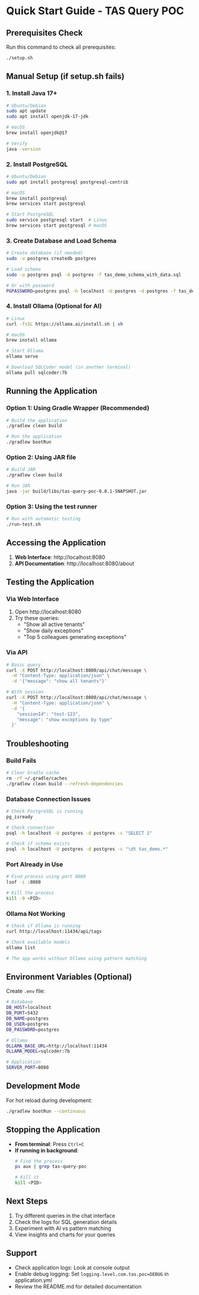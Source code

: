 # Quick Start Guide - TAS Query POC

## Prerequisites Check

Run this command to check all prerequisites:
```bash
./setup.sh
```

## Manual Setup (if setup.sh fails)

### 1. Install Java 17+
```bash
# Ubuntu/Debian
sudo apt update
sudo apt install openjdk-17-jdk

# macOS
brew install openjdk@17

# Verify
java -version
```

### 2. Install PostgreSQL
```bash
# Ubuntu/Debian
sudo apt install postgresql postgresql-contrib

# macOS
brew install postgresql
brew services start postgresql

# Start PostgreSQL
sudo service postgresql start  # Linux
brew services start postgresql # macOS
```

### 3. Create Database and Load Schema
```bash
# Create database (if needed)
sudo -u postgres createdb postgres

# Load schema
sudo -u postgres psql -d postgres -f tas_demo_schema_with_data.sql

# Or with password
PGPASSWORD=postgres psql -h localhost -U postgres -d postgres -f tas_demo_schema_with_data.sql
```

### 4. Install Ollama (Optional for AI)
```bash
# Linux
curl -fsSL https://ollama.ai/install.sh | sh

# macOS
brew install ollama

# Start Ollama
ollama serve

# Download SQLCoder model (in another terminal)
ollama pull sqlcoder:7b
```

## Running the Application

### Option 1: Using Gradle Wrapper (Recommended)
```bash
# Build the application
./gradlew clean build

# Run the application
./gradlew bootRun
```

### Option 2: Using JAR file
```bash
# Build JAR
./gradlew clean build

# Run JAR
java -jar build/libs/tas-query-poc-0.0.1-SNAPSHOT.jar
```

### Option 3: Using the test runner
```bash
# Run with automatic testing
./run-test.sh
```

## Accessing the Application

1. **Web Interface**: http://localhost:8080
2. **API Documentation**: http://localhost:8080/about

## Testing the Application

### Via Web Interface
1. Open http://localhost:8080
2. Try these queries:
   - "Show all active tenants"
   - "Show daily exceptions"
   - "Top 5 colleagues generating exceptions"

### Via API
```bash
# Basic query
curl -X POST http://localhost:8080/api/chat/message \
  -H "Content-Type: application/json" \
  -d '{"message": "show all tenants"}'

# With session
curl -X POST http://localhost:8080/api/chat/message \
  -H "Content-Type: application/json" \
  -d '{
    "sessionId": "test-123",
    "message": "show exceptions by type"
  }'
```

## Troubleshooting

### Build Fails
```bash
# Clear Gradle cache
rm -rf ~/.gradle/caches
./gradlew clean build --refresh-dependencies
```

### Database Connection Issues
```bash
# Check PostgreSQL is running
pg_isready

# Check connection
psql -h localhost -U postgres -d postgres -c "SELECT 1"

# Check if schema exists
psql -h localhost -U postgres -d postgres -c "\dt tas_demo.*"
```

### Port Already in Use
```bash
# Find process using port 8080
lsof -i :8080

# Kill the process
kill -9 <PID>
```

### Ollama Not Working
```bash
# Check if Ollama is running
curl http://localhost:11434/api/tags

# Check available models
ollama list

# The app works without Ollama using pattern matching
```

## Environment Variables (Optional)

Create `.env` file:
```bash
# Database
DB_HOST=localhost
DB_PORT=5432
DB_NAME=postgres
DB_USER=postgres
DB_PASSWORD=postgres

# Ollama
OLLAMA_BASE_URL=http://localhost:11434
OLLAMA_MODEL=sqlcoder:7b

# Application
SERVER_PORT=8080
```

## Development Mode

For hot reload during development:
```bash
./gradlew bootRun --continuous
```

## Stopping the Application

- **From terminal**: Press `Ctrl+C`
- **If running in background**: 
  ```bash
  # Find the process
  ps aux | grep tas-query-poc
  
  # Kill it
  kill <PID>
  ```

## Next Steps

1. Try different queries in the chat interface
2. Check the logs for SQL generation details
3. Experiment with AI vs pattern matching
4. View insights and charts for your queries

## Support

- Check application logs: Look at console output
- Enable debug logging: Set `logging.level.com.tas.poc=DEBUG` in application.yml
- Review the README.md for detailed documentation